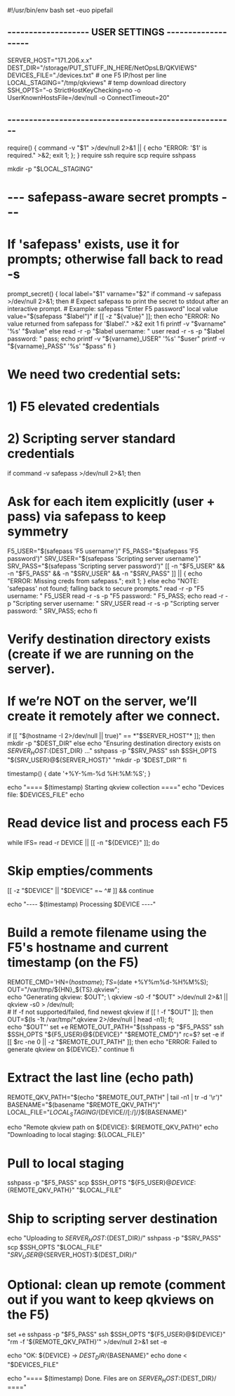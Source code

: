 #!/usr/bin/env bash
set -euo pipefail

## ------------------- USER SETTINGS -------------------
SERVER_HOST="171.206.x.x"
DEST_DIR="/storage/PUT_STUFF_IN_HERE/NetOpsLB/QKVIEWS"
DEVICES_FILE="./devices.txt"          # one F5 IP/host per line
LOCAL_STAGING="/tmp/qkviews"          # temp download directory
SSH_OPTS="-o StrictHostKeyChecking=no -o UserKnownHostsFile=/dev/null -o ConnectTimeout=20"
## -----------------------------------------------------

require() { command -v "$1" >/dev/null 2>&1 || { echo "ERROR: '$1' is required." >&2; exit 1; }; }
require ssh
require scp
require sshpass

mkdir -p "$LOCAL_STAGING"

# --- safepass-aware secret prompts ---
# If 'safepass' exists, use it for prompts; otherwise fall back to read -s
prompt_secret() {
  local label="$1" varname="$2"
  if command -v safepass >/dev/null 2>&1; then
    # Expect safepass to print the secret to stdout after an interactive prompt.
    # Example: safepass "Enter F5 password"
    local value
    value="$(safepass "$label")"
    if [[ -z "${value}" ]]; then
      echo "ERROR: No value returned from safepass for '$label'." >&2
      exit 1
    fi
    printf -v "$varname" '%s' "$value"
  else
    read -r -p "$label username: " user
    read -r -s -p "$label password: " pass; echo
    printf -v "${varname}_USER" '%s' "$user"
    printf -v "${varname}_PASS" '%s' "$pass"
  fi
}

# We need two credential sets:
# 1) F5 elevated credentials
# 2) Scripting server standard credentials
if command -v safepass >/dev/null 2>&1; then
  # Ask for each item explicitly (user + pass) via safepass to keep symmetry
  F5_USER="$(safepass 'F5 username')"
  F5_PASS="$(safepass 'F5 password')"
  SRV_USER="$(safepass 'Scripting server username')"
  SRV_PASS="$(safepass 'Scripting server password')"
  [[ -n "$F5_USER" && -n "$F5_PASS" && -n "$SRV_USER" && -n "$SRV_PASS" ]] || { echo "ERROR: Missing creds from safepass."; exit 1; }
else
  echo "NOTE: 'safepass' not found; falling back to secure prompts."
  read -r -p "F5 username: " F5_USER
  read -r -s -p "F5 password: " F5_PASS; echo
  read -r -p "Scripting server username: " SRV_USER
  read -r -s -p "Scripting server password: " SRV_PASS; echo
fi

# Verify destination directory exists (create if we are running on the server).
# If we’re NOT on the server, we’ll create it remotely after we connect.
if [[ "$(hostname -I 2>/dev/null || true)" == *"$SERVER_HOST"* ]]; then
  mkdir -p "$DEST_DIR"
else
  echo "Ensuring destination directory exists on ${SERVER_HOST}:${DEST_DIR} ..."
  sshpass -p "$SRV_PASS" ssh $SSH_OPTS "${SRV_USER}@${SERVER_HOST}" "mkdir -p '$DEST_DIR'"
fi

timestamp() { date '+%Y-%m-%d %H:%M:%S'; }

echo "==== $(timestamp) Starting qkview collection ===="
echo "Devices file: $DEVICES_FILE"
echo

# Read device list and process each F5
while IFS= read -r DEVICE || [[ -n "${DEVICE}" ]]; do
  # Skip empties/comments
  [[ -z "$DEVICE" || "$DEVICE" =~ ^# ]] && continue

  echo "---- $(timestamp) Processing $DEVICE ----"

  # Build a remote filename using the F5's hostname and current timestamp (on the F5)
  REMOTE_CMD='HN=$(hostname); TS=$(date +%Y%m%d-%H%M%S); OUT="/var/tmp/${HN}_${TS}.qkview"; \
              echo "Generating qkview: $OUT"; \
              qkview -s0 -f "$OUT" >/dev/null 2>&1 || qkview -s0 > /dev/null; \
              # If -f not supported/failed, find newest qkview
              if [[ ! -f "$OUT" ]]; then OUT=$(ls -1t /var/tmp/*.qkview 2>/dev/null | head -n1); fi; \
              echo "$OUT"'
  set +e
  REMOTE_OUT_PATH="$(sshpass -p "$F5_PASS" ssh $SSH_OPTS "${F5_USER}@${DEVICE}" "$REMOTE_CMD")"
  rc=$?
  set -e
  if [[ $rc -ne 0 || -z "$REMOTE_OUT_PATH" ]]; then
    echo "ERROR: Failed to generate qkview on ${DEVICE}."
    continue
  fi

  # Extract the last line (echo path)
  REMOTE_QKV_PATH="$(echo "$REMOTE_OUT_PATH" | tail -n1 | tr -d '\r')"
  BASENAME="$(basename "$REMOTE_QKV_PATH")"
  LOCAL_FILE="${LOCAL_STAGING}/${DEVICE//[:\/]/_}_${BASENAME}"

  echo "Remote qkview path on ${DEVICE}: ${REMOTE_QKV_PATH}"
  echo "Downloading to local staging: ${LOCAL_FILE}"

  # Pull to local staging
  sshpass -p "$F5_PASS" scp $SSH_OPTS "${F5_USER}@${DEVICE}:${REMOTE_QKV_PATH}" "$LOCAL_FILE"

  # Ship to scripting server destination
  echo "Uploading to ${SERVER_HOST}:${DEST_DIR}/"
  sshpass -p "$SRV_PASS" scp $SSH_OPTS "$LOCAL_FILE" "${SRV_USER}@${SERVER_HOST}:${DEST_DIR}/"

  # Optional: clean up remote (comment out if you want to keep qkviews on the F5)
  set +e
  sshpass -p "$F5_PASS" ssh $SSH_OPTS "${F5_USER}@${DEVICE}" "rm -f '${REMOTE_QKV_PATH}'" >/dev/null 2>&1
  set -e

  echo "OK: ${DEVICE} -> ${DEST_DIR}/${BASENAME}"
  echo
done < "$DEVICES_FILE"

echo "==== $(timestamp) Done. Files are on ${SERVER_HOST}:${DEST_DIR}/ ===="
